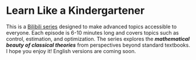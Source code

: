 # Learn Like a Kindergartener

This is a [Bilibili series](https://space.bilibili.com/504273533/lists/6368336) designed to make advanced topics accessible to everyone. Each episode is 6-10 minutes long and covers topics such as control, estimation, and optimization. The series explores the **_mathematical beauty of classical theories_** from perspectives beyond standard textbooks. I hope you enjoy it! English versions are coming soon.

<div style="display: grid; grid-template-columns: repeat(2, 1fr); gap: 16px;">
    <PlayerBilibili videoId="BV1rppXzoE5o" borderRadius=10px />
    <PlayerBilibili videoId="BV1MDWPzMEnw" borderRadius=10px />
    <PlayerBilibili videoId="BV19Vpbz1Eyg" borderRadius=10px />
    <PlayerBilibili videoId="BV1WLp8zPEvS" borderRadius=10px />
</div>

